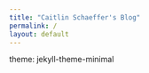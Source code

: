 ```yaml
---
title: "Caitlin Schaeffer's Blog"
permalink: /
layout: default
---
```

theme: jekyll-theme-minimal

